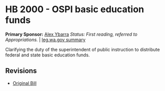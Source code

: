 # HB 2000 - OSPI basic education funds
**Primary Sponsor:** [Alex Ybarra](/person/leg/ybarra_al.md)
*Status: First reading, referred to Appropriations.* | [leg.wa.gov summary](https://app.leg.wa.gov/billsummary?BillNumber=2000&Year=2021)

Clarifying the duty of the superintendent of public instruction to distribute federal and state basic education funds.

## Revisions
* [Original Bill](1/)